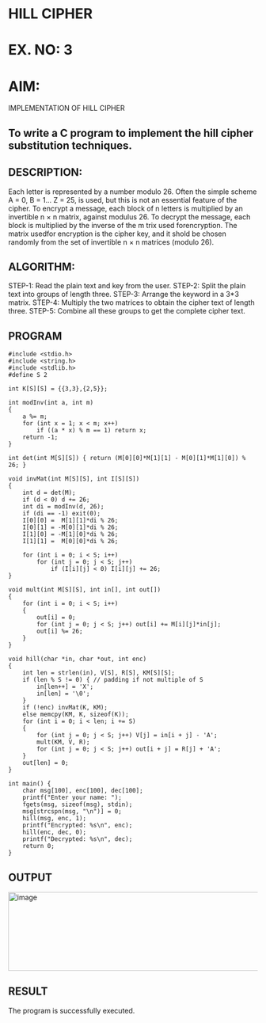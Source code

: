 # HILL CIPHER
# EX. NO: 3
# AIM:
IMPLEMENTATION OF HILL CIPHER
 
## To write a C program to implement the hill cipher substitution techniques.
## DESCRIPTION:

Each letter is represented by a number modulo 26. Often the simple scheme A = 0, B
= 1... Z = 25, is used, but this is not an essential feature of the cipher. To encrypt a message, each block of n letters is  multiplied by an invertible n × n matrix, against modulus 26. To
decrypt the message, each block is multiplied by the inverse of the m trix used forencryption. The matrix usedfor encryption is the cipher key, and it shold be chosen randomly from the set of invertible n × n matrices (modulo 26).
## ALGORITHM:

STEP-1: Read the plain text and key from the user. STEP-2: Split the plain text into groups of length three. STEP-3: Arrange the keyword in a 3*3 matrix.
STEP-4: Multiply the two matrices to obtain the cipher text of length three.
STEP-5: Combine all these groups to get the complete cipher text.

## PROGRAM 
```
#include <stdio.h>
#include <string.h>
#include <stdlib.h>
#define S 2

int K[S][S] = {{3,3},{2,5}};

int modInv(int a, int m) 
{
    a %= m;
    for (int x = 1; x < m; x++) 
        if ((a * x) % m == 1) return x;
    return -1;
}

int det(int M[S][S]) { return (M[0][0]*M[1][1] - M[0][1]*M[1][0]) % 26; }

void invMat(int M[S][S], int I[S][S])
{
    int d = det(M); 
    if (d < 0) d += 26;
    int di = modInv(d, 26); 
    if (di == -1) exit(0);
    I[0][0] =  M[1][1]*di % 26;
    I[0][1] = -M[0][1]*di % 26;
    I[1][0] = -M[1][0]*di % 26;
    I[1][1] =  M[0][0]*di % 26;

    for (int i = 0; i < S; i++) 
        for (int j = 0; j < S; j++)
            if (I[i][j] < 0) I[i][j] += 26;
}

void mult(int M[S][S], int in[], int out[]) 
{
    for (int i = 0; i < S; i++) 
    {
        out[i] = 0;
        for (int j = 0; j < S; j++) out[i] += M[i][j]*in[j];
        out[i] %= 26;
    }
}

void hill(char *in, char *out, int enc) 
{
    int len = strlen(in), V[S], R[S], KM[S][S];
    if (len % S != 0) { // padding if not multiple of S
        in[len++] = 'X';
        in[len] = '\0';
    }
    if (!enc) invMat(K, KM); 
    else memcpy(KM, K, sizeof(K));
    for (int i = 0; i < len; i += S) 
    {
        for (int j = 0; j < S; j++) V[j] = in[i + j] - 'A';
        mult(KM, V, R);
        for (int j = 0; j < S; j++) out[i + j] = R[j] + 'A';
    }
    out[len] = 0;
}

int main() {
    char msg[100], enc[100], dec[100];
    printf("Enter your name: ");
    fgets(msg, sizeof(msg), stdin);
    msg[strcspn(msg, "\n")] = 0;
    hill(msg, enc, 1); 
    printf("Encrypted: %s\n", enc);
    hill(enc, dec, 0); 
    printf("Decrypted: %s\n", dec);
    return 0;
}
```
## OUTPUT
<img width="796" height="159" alt="image" src="https://github.com/user-attachments/assets/cac4ad8f-376c-4662-a3d2-2e3bfeba2753" />

## RESULT
The program is successfully executed.

